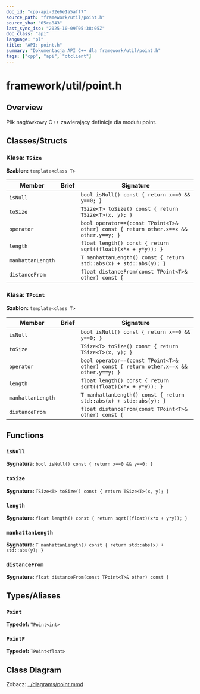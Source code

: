 ```yaml
---
doc_id: "cpp-api-32e6e1a5aff7"
source_path: "framework/util/point.h"
source_sha: "05ca843"
last_sync_iso: "2025-10-09T05:38:05Z"
doc_class: "api"
language: "pl"
title: "API: point.h"
summary: "Dokumentacja API C++ dla framework/util/point.h"
tags: ["cpp", "api", "otclient"]
---
```


# framework/util/point.h

## Overview

Plik nagłówkowy C++ zawierający definicje dla modułu point.

## Classes/Structs

### Klasa: `TSize`

**Szablon:** `template<class T>`

| Member | Brief | Signature |
|--------|-------|-----------|
| `isNull` |  | `bool isNull() const { return x==0 && y==0; }` |
| `toSize` |  | `TSize<T> toSize() const { return TSize<T>(x, y); }` |
| `operator` |  | `bool operator==(const TPoint<T>& other) const { return other.x==x && other.y==y; }` |
| `length` |  | `float length() const { return sqrt((float)(x*x + y*y)); }` |
| `manhattanLength` |  | `T manhattanLength() const { return std::abs(x) + std::abs(y); }` |
| `distanceFrom` |  | `float distanceFrom(const TPoint<T>& other) const {` |

### Klasa: `TPoint`

**Szablon:** `template<class T>`

| Member | Brief | Signature |
|--------|-------|-----------|
| `isNull` |  | `bool isNull() const { return x==0 && y==0; }` |
| `toSize` |  | `TSize<T> toSize() const { return TSize<T>(x, y); }` |
| `operator` |  | `bool operator==(const TPoint<T>& other) const { return other.x==x && other.y==y; }` |
| `length` |  | `float length() const { return sqrt((float)(x*x + y*y)); }` |
| `manhattanLength` |  | `T manhattanLength() const { return std::abs(x) + std::abs(y); }` |
| `distanceFrom` |  | `float distanceFrom(const TPoint<T>& other) const {` |

## Functions

### `isNull`

**Sygnatura:** `bool isNull() const { return x==0 && y==0; }`

### `toSize`

**Sygnatura:** `TSize<T> toSize() const { return TSize<T>(x, y); }`

### `length`

**Sygnatura:** `float length() const { return sqrt((float)(x*x + y*y)); }`

### `manhattanLength`

**Sygnatura:** `T manhattanLength() const { return std::abs(x) + std::abs(y); }`

### `distanceFrom`

**Sygnatura:** `float distanceFrom(const TPoint<T>& other) const {`

## Types/Aliases

### `Point`

**Typedef:** `TPoint<int>`

### `PointF`

**Typedef:** `TPoint<float>`

## Class Diagram

Zobacz: [../diagrams/point.mmd](../diagrams/point.mmd)
